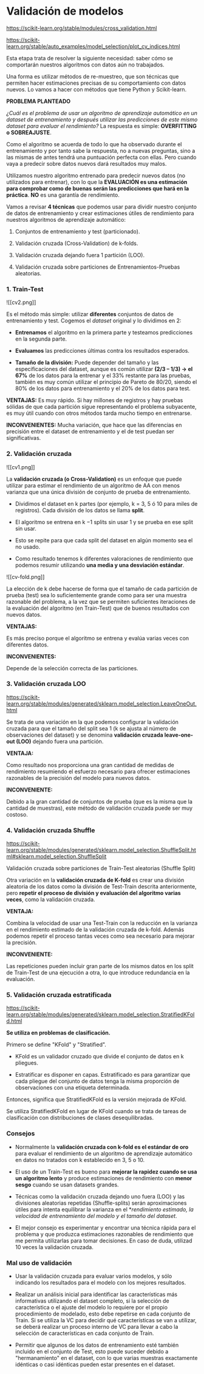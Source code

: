 # Validación de modelos

https://scikit-learn.org/stable/modules/cross_validation.html

https://scikit-learn.org/stable/auto_examples/model_selection/plot_cv_indices.html

Esta etapa trata de resolver la siguiente necesidad: saber cómo se comportarán nuestros algoritmos con datos aún no trabajados.

Una forma es utilizar métodos de re-muestreo, que son técnicas que permiten hacer estimaciones precisas de su comportamiento con datos nuevos. Lo vamos a hacer con métodos que tiene Python y Scikit-learn.


**PROBLEMA PLANTEADO**

*¿Cuál es el problema de usar un algoritmo de aprendizaje automático en un dataset de entrenamiento y después utilizar las predicciones de este mismo dataset para evaluar el rendimiento?* La respuesta es simple: **OVERFITTING o SOBREAJUSTE**.

Como el algoritmo se acuerda de todo lo que ha observado durante el entrenamiento y por tanto sabe la respuesta, no a nuevas preguntas, sino a las mismas de antes tendrá una puntuación perfecta con ellas. Pero cuando vaya a predecir sobre datos nuevos dará resultados muy malos.

 Utilizamos nuestro algoritmo entrenado para predecir nuevos datos (no utilizados para entrenar), con lo que la **EVALUACIÓN es una estimación para comprobar como de buenas serán las predicciones que hará en la práctica**. **NO** es una garantía de rendimiento.

Vamos a revisar **4 técnicas** que podemos usar para dividir nuestro conjunto de datos de entrenamiento y crear estimaciones útiles de rendimiento para nuestros algoritmos de aprendizaje automático:

1. Conjuntos de entrenamiento y test (particionado).

2. Validación cruzada (Cross-Validation) de k-folds.

3. Validación cruzada dejando fuera 1 partición (LOO).

4. Validación cruzada sobre particiones de Entrenamientos-Pruebas aleatorias.


### 1. Train-Test

![[cv2.png]]

Es el método más simple: utilizar **diferentes** conjuntos de datos de entrenamiento y test. Cogemos el *dataset* original y lo dividimos en 2:

- **Entrenamos** el algoritmo en la primera parte y testeamos predicciones en la segunda parte.

- **Evaluamos** las predicciones últimas contra los resultados esperados.

- **Tamaño de la división:** Puede depender del tamaño y las especificaciones del dataset, aunque es común utilizar **(2/3 – 1/3) -> el 67%** de los datos para la entrenar y el 33% restante para las pruebas, también es muy común utilizar el principio de Pareto de 80/20, siendo el 80% de los datos para entrenamiento y el 20% de los datos para test. 

**VENTAJAS:** Es muy rápido. Si hay millones de registros y hay pruebas sólidas de que cada partición sigue representando el problema subyacente, es muy útil cuando con otros métodos tarda mucho tiempo en entrenarse.

**INCONVENIENTES:** Mucha variación, que hace que las diferencias en precisión entre el dataset de entrenamiento y el de test puedan ser significativas.


### 2. Validación cruzada

![[cv1.png]]

La **validación cruzada (o Cross-Validation)** es un enfoque que puede utilizar para estimar el rendimiento de un algoritmo de AA con menos varianza que una única división de conjunto de prueba de entrenamiento.

- Dividimos el dataset en k partes (por ejemplo, k = 3, 5 ó 10 para miles de registros). Cada división de los datos se llama **split**.

- El algoritmo se entrena en k −1 splits sin usar 1 y se prueba en ese split sin usar.

- Esto se repite para que cada split del dataset en algún momento sea el no usado.

- Como resultado tenemos k diferentes valoraciones de rendimiento que podemos resumir utilizando **una media y una desviación estándar**.


![[cv-fold.png]]

  
La elección de k debe hacerse de forma que el tamaño de cada partición de prueba (test) sea lo suficientemente grande como para ser una muestra razonable del problema, a la vez que se permiten suficientes iteraciones de la evaluación del algoritmo (en Train-Test) que de buenos resultados con nuevos datos.


**VENTAJAS:**

Es más preciso porque el algoritmo se entrena y evalúa varias veces con diferentes datos.


**INCONVENIENTES:**

Depende de la selección correcta de las particiones.


### 3. Validación cruzada LOO
https://scikit-learn.org/stable/modules/generated/sklearn.model_selection.LeaveOneOut.html

Se trata de una variación en la que podemos configurar la validación cruzada para que el tamaño del split sea 1 (k se ajusta al número de observaciones del dataset) y se denomina **validación cruzada leave-one-out (LOO)** dejando fuera una partición.


**VENTAJA:**

Como resultado nos proporciona una gran cantidad de medidas de rendimiento resumiendo el esfuerzo necesario para ofrecer estimaciones razonables de la precisión del modelo para nuevos datos.

**INCONVENIENTE:**

Debido a la gran cantidad de conjuntos de prueba (que es la misma que la cantidad de muestras), este método de validación cruzada puede ser muy costoso.


### 4. Validación cruzada Shuffle
https://scikit-learn.org/stable/modules/generated/sklearn.model_selection.ShuffleSplit.html#sklearn.model_selection.ShuffleSplit

Validación cruzada sobre particiones de Train-Test aleatorias (Shuffle Split)

Otra variación en la **validación cruzada de K-fold** es crear una división aleatoria de los datos como la división de Test-Train descrita anteriormente, pero **repetir el proceso de división y evaluación del algoritmo varias veces**, como la validación cruzada.


**VENTAJA:**

Combina la velocidad de usar una Test-Train con la reducción en la varianza en el rendimiento estimado de la validación cruzada de k-fold. Además podemos repetir el proceso tantas veces como sea necesario para mejorar la precisión.


**INCONVENIENTE:**

Las repeticiones pueden incluir gran parte de los mismos datos en los split de Train-Test de una ejecución a otra, lo que introduce redundancia en la evaluación.


### 5. Validación cruzada estratificada
https://scikit-learn.org/stable/modules/generated/sklearn.model_selection.StratifiedKFold.html

**Se utiliza en problemas de clasificación.**

Primero se define "KFold" y "Stratified".

* KFold es un validador cruzado que divide el conjunto de datos en k pliegues.

* Estratificar es disponer en capas. Estratificado es para garantizar que cada pliegue del conjunto de datos tenga la misma proporción de observaciones con una etiqueta determinada.

Entonces, significa que StratifiedKFold es la versión mejorada de KFold.

Se utiliza StratifiedKFold en lugar de KFold cuando se trata de tareas de clasificación con distribuciones de clases desequilibradas.

### Consejos

  
- Normalmente la **validación cruzada con k-fold es el estándar de oro** para evaluar el rendimiento de un algoritmo de aprendizaje automático en datos no tratados con k establecido en 3, 5 o 10.

- El uso de un Train-Test es bueno para **mejorar la rapidez cuando se usa un algoritmo lento** y produce estimaciones de rendimiento con **menor sesgo** cuando se usan datasets grandes.

  
- Técnicas como la validación cruzada dejando uno fuera (LOO) y las divisiones aleatorias repetidas (Shuffle-splits) serán aproximaciones útiles para intenta equilibrar la varianza en el **rendimiento estimado, la velocidad de entrenamiento del modelo y el tamaño del *dataset**.


- El mejor consejo es experimentar y encontrar una técnica rápida para el problema y que produzca estimaciones razonables de rendimiento que me permita utilizarlas para tomar decisiones. En caso de duda, utilizad 10 veces la validación cruzada.

  

### Mal uso de validación

- Usar la validación cruzada para evaluar varios modelos, y sólo indicando los resultados para el modelo con los mejores resultados.

- Realizar un análisis inicial para identificar las características más informativas utilizando el dataset completo, si la selección de característica o el ajuste del modelo lo requiere por el propio procedimiento de modelado, esto debe repetirse en cada conjunto de Train. Si se utiliza la VC para decidir qué características se van a utilizar, se deberá realizar un proceso interno de VC para llevar a cabo la selección de características en cada conjunto de Train.

- Permitir que algunos de los datos de entrenamiento esté también incluido en el conjunto de Test, esto puede suceder debido a "hermanamiento" en el dataset, con lo que varias muestras exactamente idénticas o casi idénticas pueden estar presentes en el dataset.